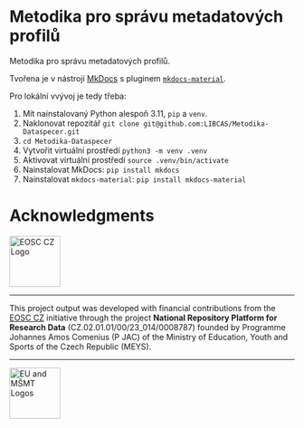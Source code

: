 # Metodika pro správu metadatových profilů
Metodika pro správu metadatových profilů.

Tvořena je v nástroji [MkDocs](https://www.mkdocs.org/) s pluginem [`mkdocs-material`](https://squidfunk.github.io/mkdocs-material/).

Pro lokální vvývoj je tedy třeba:
1. Mít nainstalovaný Python alespoň 3.11, `pip` a `venv`.
2. Naklonovat repozitář `git clone git@github.com:LIBCAS/Metodika-Dataspecer.git`
3. `cd Metodika-Dataspecer`
4. Vytvořit virtuální prostředí `python3 -m venv .venv`
5. Aktivovat virtuální prostředí `source .venv/bin/activate`
6. Nainstalovat MkDocs: `pip install mkdocs`
7. Nainstalovat `mkdocs-material`: `pip install mkdocs-material`

# Acknowledgments

<p align="left">
  <img src="https://webcentrum.muni.cz/media/3831863/seda_eosc.png" alt="EOSC CZ Logo" height="90">
</p>

---
This project output was developed with financial contributions from the [EOSC CZ](https://www.eosc.cz/projekty/narodni-podpora-pro-eosc) initiative through the project **National Repository Platform for Research Data** (CZ.02.01.01/00/23_014/0008787) founded by Programme Johannes Amos Comenius (P JAC) of the Ministry of Education, Youth and Sports of the Czech Republic (MEYS).

---

<p align="left">
  <img src="https://webcentrum.muni.cz/media/3832168/seda_eu-msmt_eng.png" alt="EU and MŠMT Logos" height="90">
</p>

